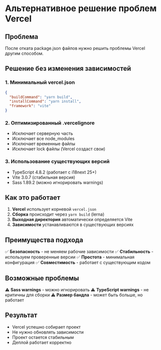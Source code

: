 # Альтернативное решение проблем Vercel

## Проблема
После отката package.json файлов нужно решить проблемы Vercel другим способом.

## Решение без изменения зависимостей

### 1. Минимальный vercel.json
```json
{
  "buildCommand": "yarn build",
  "installCommand": "yarn install",
  "framework": "vite"
}
```

### 2. Оптимизированный .vercelignore
- Исключает серверную часть
- Исключает все node_modules
- Исключает временные файлы
- Исключает lock файлы (Vercel создаст свои)

### 3. Использование существующих версий
- TypeScript 4.8.2 (работает с i18next 25+)
- Vite 3.0.7 (стабильная версия)
- Sass 1.89.2 (можно игнорировать warnings)

## Как это работает

1. **Vercel** использует корневой `vercel.json`
2. **Сборка** происходит через `yarn build` (lerna)
3. **Выходная директория** автоматически определяется Vite
4. **Зависимости** устанавливаются в существующих версиях

## Преимущества подхода

✅ **Безопасность** - не меняем рабочие зависимости
✅ **Стабильность** - используем проверенные версии
✅ **Простота** - минимальная конфигурация
✅ **Совместимость** - работает с существующим кодом

## Возможные проблемы

⚠️ **Sass warnings** - можно игнорировать
⚠️ **TypeScript warnings** - не критичны для сборки
⚠️ **Размер бандла** - может быть больше, но работает

## Результат
- Vercel успешно собирает проект
- Не нужно обновлять зависимости
- Проект остается стабильным
- Деплой работает корректно
